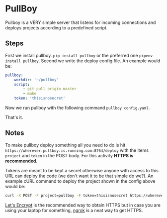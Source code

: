 PullBoy
=======

Pullboy is a VERY simple server that listens for incoming connections and deploys projects according to a predefined script.

Steps
-----

First we install pullboy. `pip install pullboy` or the preferred one `pipenv install pullboy`. Second we write the deploy config file. An example would be:

```yaml
pullboy:
    workdir: '~/pullboy'
    script:
        - git pull origin master
        - make
    token: 'thisisnosecret'
```

Now we run pullboy with the following command `pullboy config.yaml`.

That's it.

Notes
-----

To make pullboy deploy something all you need to do is hit `https://wherever.pullboy.is.running.com:8764/deploy` with the items `project` and `token` in the POST body. For this activity **HTTPS is recommended**.

Tokens are meant to be kept a secret otherwise anyone with access to this URL can deploy the code (we don't want it to be that simple do we?).  An example cURL command to deploy the project shown in the config above would be:

```bash
curl -X POST -F project=pullboy -F token=thisisnosecret https://wherever.pullboy.is.running.com:8764/deploy`
```

[Let's Encrypt](https://letsencrypt.org/) is the recommended way to obtain HTTPS but in case you are using your laptop for something, [ngrok](https://ngrok.com/) is a neat way to get HTTPS.
